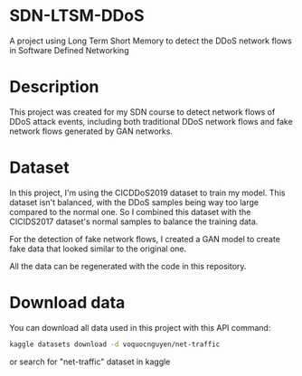 # SDN-LTSM-DDoS
A project using Long Term Short Memory to detect the DDoS network flows in Software Defined Networking
# Description
This project was created for my SDN course to detect network flows of DDoS attack events, including both traditional DDoS network flows and fake network flows generated by GAN networks.
# Dataset
In this project, I'm using the CICDDoS2019 dataset to train my model. This dataset isn't balanced, with the DDoS samples being way too large compared to the normal one. So I combined this dataset with the CICIDS2017 dataset's normal samples to balance the training data.

For the detection of fake network flows, I created a GAN model to create fake data that looked similar to the original one.

All the data can be regenerated with the code in this repository.
# Download data
You can download all data used in this project with this API command:
```bash
kaggle datasets download -d voquocnguyen/net-traffic
```
or search for "net-traffic" dataset in kaggle
